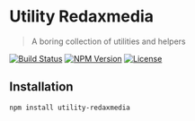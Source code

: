 Utility Redaxmedia
==================

> A boring collection of utilities and helpers

[![Build Status](https://img.shields.io/travis/redaxmedia/utility-redaxmedia.svg)](https://travis-ci.org/redaxmedia/utility-redaxmedia)
[![NPM Version](https://img.shields.io/npm/v/utility-redaxmedia.svg)](https://npmjs.com/package/utility-redaxmedia)
[![License](https://img.shields.io/npm/l/utility-redaxmedia.svg)](https://npmjs.com/package/utility-redaxmedia)


Installation
------------

```
npm install utility-redaxmedia
```
